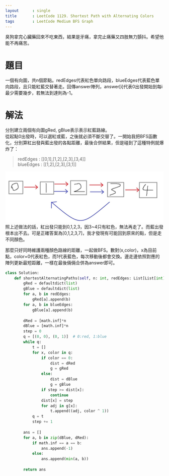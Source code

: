 ```yaml
---
layout      : single
title       : LeetCode 1129. Shortest Path with Alternating Colors
tags 		: LeetCode Medium BFS Graph
---
```

臭狗拿完心臟藥回來不吃東西，結果是牙痛，拿完止痛藥又四肢無力顫抖。希望他能不再痛苦。  

# 題目
一個有向圖，共n個節點。redEdges代表紅色單向路段，blueEdges代表藍色單向路段，且只能紅藍交替著走。回傳answer陣列，answer[i]代表0出發開始到每i最少需要幾步，若無法到達則為-1。

# 解法
分別建立兩個有向圖gRed, gBlue表示表示紅藍路線。  
從起點0出發時，可以選紅或藍，之後就必須不斷交替了。一開始我把BFS函數化，分別算紅出發與藍出發的各點距離，最後合併結果，但是碰到了這種特例就爆炸了：  
> redEdges : [[0,1],[1,2],[2,3],[3,4]]  
> blueEdges : [[1,2],[2,3],[3,1]]  

![示意圖](/assets/img/2022-03-09-leetcode-1129-shortest-path-with-alternating-colors-1.jpg)  
照上述做法的話，紅出發只能到0,1,2,3，因3~4只有紅色，無法再走了。而藍出發根本出不去。可是正確答案為[0,1,2,3,7]，我才發現有可能回到原來的點，但是走不同顏色。  

那麼只好同時維護兩種顏色路線的距離，一起做BFS。數對(x,color)，x為目前點，color=0代表紅色，而1代表藍色，每次移動後都會交換。邊走邊依照對應的陣列更新最短距離，一樣在最後倆倆合併為answer即可。

```python
class Solution:
    def shortestAlternatingPaths(self, n: int, redEdges: List[List[int]], blueEdges: List[List[int]]) -> List[int]:
        gRed = defaultdict(list)
        gBlue = defaultdict(list)
        for a, b in redEdges:
            gRed[a].append(b)
        for a, b in blueEdges:
            gBlue[a].append(b)

        dRed = [math.inf]*n
        dBlue = [math.inf]*n
        step = 0
        q = [(0, 0), (0, 1)]  # 0:red, 1:blue
        while q:
            t = []
            for x, color in q:
                if color == 0:
                    dist = dRed
                    g = gRed
                else:
                    dist = dBlue
                    g = gBlue
                if step >= dist[x]:
                    continue
                dist[x] = step
                for adj in g[x]:
                    t.append((adj, color ^ 1))
            q = t
            step += 1

        ans = []
        for a, b in zip(dBlue, dRed):
            if math.inf == a == b:
                ans.append(-1)
            else:
                ans.append(min(a, b))

        return ans

```
